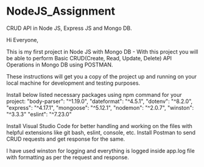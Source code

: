 # NodeJS_Assignment
CRUD API in Node JS, Express JS and Mongo DB.

Hi Everyone,

This is my first project in Node JS with Mongo DB - With this project you will be able to perform Basic CRUD(Create, Read, Update, Delete) API Operations in Mongo DB using POSTMAN. 

These instructions will get you a copy of the project up and running on your local machine for development and testing purposes.

Install below listed necessary packages using npm command for your project:
    "body-parser": "^1.19.0",
    "dateformat": "^4.5.1",
    "dotenv": "^8.2.0",
    "express": "^4.17.1",
    "mongoose": "^5.12.1",
    "nodemon": "^2.0.7",
    "winston": "^3.3.3"
    "eslint": "^7.23.0"
    
Install Visual Studio Code for better handling and working on the files with helpful extensions like git bash, eslint, console, etc.
Install Postman to send CRUD requests and get response for the same.

I have used winston for logging and everything is logged inside app.log file with formatting as per the request and response.

